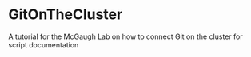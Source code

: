 # GitOnTheCluster
A tutorial for the McGaugh Lab on how to connect Git on the cluster for script documentation
